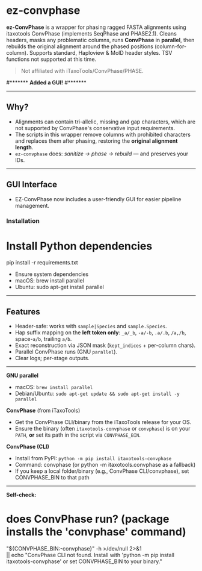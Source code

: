 # ez-convphase

**ez-ConvPhase** is a wrapper for phasing ragged FASTA alignments using itaxotools ConvPhase (implements SeqPhase and PHASE2.1). Cleans headers, masks any problematic columns, runs **ConvPhase** in **parallel**, then rebuilds the original alignment around the phased positions (column-for-column). Supports standard, Haploview & MolD header styles. TSV functions not supported at this time.

> Not affiliated with iTaxoTools/ConvPhase/PHASE.

#*******
**Added a GUI!**
#*******

---

## Why?

- Alignments can contain tri-allelic, missing and gap characters, which are not supported by ConvPhase's conservative input requirements.
- The scripts in this wrapper remove columns with prohibited characters and replaces them after phasing, restoring the **original alignment length**.
- `ez-convphase` does: *sanitize → phase → rebuild* — and preserves your IDs.

---

## GUI Interface

- EZ-ConvPhase now includes a user-friendly GUI for easier pipeline management.

### Installation

# Install Python dependencies
pip install -r requirements.txt

- Ensure system dependencies
- macOS: brew install parallel
- Ubuntu: sudo apt-get install parallel

---

## Features

- Header-safe: works with `sample|Species` and `sample.Species`.
- Hap suffix mapping on the **left token only**: `_a/_b`, `-a/-b`, `.a/.b`, `/a,/b`, space-`a/b`, trailing `a/b`.
- Exact reconstruction via JSON mask (`kept_indices` + per-column chars).
- Parallel ConvPhase runs (GNU `parallel`).
- Clear logs; per-stage outputs.

---

**GNU parallel**

- macOS: `brew install parallel`
- Debian/Ubuntu: `sudo apt-get update && sudo apt-get install -y parallel`

**ConvPhase** (from iTaxoTools)

- Get the ConvPhase CLI/binary from the iTaxoTools release for your OS.
- Ensure the binary (often `itaxotools-convphase` or `convphase`) is on your `PATH`, **or** set its path in the script via `CONVPHASE_BIN`.
     
**ConvPhase (CLI)**

- Install from PyPI: `python -m pip install itaxotools-convphase`
- Command: convphase (or python -m itaxotools.convphase as a fallback)
- If you keep a local folder/binary (e.g., ConvPhase CLI/convphase), set CONVPHASE_BIN to that path

---
 
**Self-check:**
# does ConvPhase run? (package installs the 'convphase' command)
"${CONVPHASE_BIN:-convphase}" -h >/dev/null 2>&1 \
  || echo "ConvPhase CLI not found. Install with 'python -m pip install itaxotools-convphase' or set CONVPHASE_BIN to your binary."
